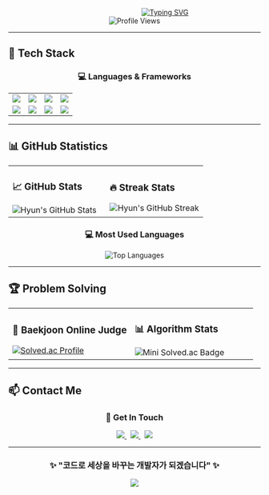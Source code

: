 <div align="center">

&nbsp;&nbsp;&nbsp;&nbsp;&nbsp;&nbsp;&nbsp;&nbsp;&nbsp;&nbsp;&nbsp;&nbsp;&nbsp;&nbsp;&nbsp;&nbsp;&nbsp;&nbsp;&nbsp;&nbsp;&nbsp;&nbsp;&nbsp;&nbsp;&nbsp;&nbsp;&nbsp;&nbsp;&nbsp;&nbsp;
<a href="https://git.io/typing-svg"><img src="https://readme-typing-svg.demolab.com?font=Fira+Code&size=30&duration=2500&pause=500&color=FFFFFF&random=true&width=435&lines=%F0%9F%8C%8AHyun's+Profile" alt="Typing SVG" /></a>
<br>
<img src="https://komarev.com/ghpvc/?username=hyun1358&color=667eea&style=for-the-badge&label=PROFILE+VIEWS" alt="Profile Views" />
</div>

---

## 🔧 **Tech Stack**

<div align="center">

### 💻 **Languages & Frameworks**

<table>
<tr>
<td align="center" width="25%">
<img src="https://img.shields.io/badge/Java-007396?style=for-the-badge&logo=Java&logoColor=white" />
</td>
<td align="center" width="25%">
<img src="https://img.shields.io/badge/Spring-6DB33F?style=for-the-badge&logo=spring&logoColor=white" />
</td>
<td align="center" width="25%">
<img src="https://img.shields.io/badge/Spring%20Boot-6DB33F?style=for-the-badge&logo=springboot&logoColor=white" />
</td>
<td align="center" width="25%">
<img src="https://img.shields.io/badge/JavaScript-F7DF1E?style=for-the-badge&logo=javascript&logoColor=black" />
</td>
</tr>
<tr>
<td align="center">
<img src="https://img.shields.io/badge/HTML5-E34F26?style=for-the-badge&logo=html5&logoColor=white" />
</td>
<td align="center">
<img src="https://img.shields.io/badge/CSS3-1572B6?style=for-the-badge&logo=css3&logoColor=white" />
</td>
<td align="center">
<img src="https://img.shields.io/badge/Oracle-F80000?style=for-the-badge&logo=oracle&logoColor=white" />
</td>
<td align="center">
<img src="https://img.shields.io/badge/MySQL-4479A1?style=for-the-badge&logo=mysql&logoColor=white" />
</td>
</tr>
</table>

</div>

---

## 📊 **GitHub Statistics**

<div align="center">

<table>
<tr>
<td width="50%">

### 📈 **GitHub Stats**
<img src="https://github-readme-stats.vercel.app/api?username=hyun1358&count_private=true&show_icons=true&theme=tokyonight&hide_border=true&bg_color=0D1117&title_color=667eea&icon_color=667eea&text_color=c9d1d9" alt="Hyun's GitHub Stats" />

</td>
<td width="50%">

### 🔥 **Streak Stats**
<img src="https://github-readme-streak-stats.herokuapp.com/?user=hyun1358&theme=tokyonight&hide_border=true&background=0D1117&stroke=667eea&ring=667eea&fire=667eea&currStreakLabel=667eea" alt="Hyun's GitHub Streak" />

</td>
</tr>
</table>

### 💻 **Most Used Languages**
<img src="https://github-readme-stats.vercel.app/api/top-langs/?username=hyun1358&layout=compact&theme=tokyonight&hide_border=true&bg_color=0D1117&title_color=667eea&text_color=c9d1d9" alt="Top Languages" />

</div>

---

## 🏆 **Problem Solving**

<div align="center">

<table>
<tr>
<td width="50%">

### 🎯 **Baekjoon Online Judge**
<a href="https://solved.ac/profile/chs010604">
  <img src="http://mazassumnida.wtf/api/v2/generate_badge?boj=chs010604" alt="Solved.ac Profile" />
</a>

</td>
<td width="50%">

### 📊 **Algorithm Stats**
<img src="http://mazassumnida.wtf/api/mini/generate_badge?boj=chs010604" alt="Mini Solved.ac Badge" />

</td>
</tr>
</table>

</div>

---

## 📫 **Contact Me**

<div align="center">

### 💌 **Get In Touch**

<a href="mailto:chs010604@gmail.com">
  <img src="https://img.shields.io/badge/Gmail-D14836?style=for-the-badge&logo=gmail&logoColor=white" />
</a>&nbsp;
<a href="mailto:chs010604@naver.com">
  <img src="https://img.shields.io/badge/Naver-03C75A?style=for-the-badge&logo=naver&logoColor=white" />
</a>&nbsp;
<a href="https://github.com/hyun1358">
  <img src="https://img.shields.io/badge/GitHub-181717?style=for-the-badge&logo=github&logoColor=white" />
</a>

</div>

---

<div align="center">

### ✨ **"코드로 세상을 바꾸는 개발자가 되겠습니다"** ✨

<img src="https://capsule-render.vercel.app/api?type=waving&color=0:667eea,100:764ba2&height=120&section=footer" />

</div>

